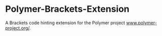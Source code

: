 # Polymer-Brackets-Extension
A Brackets code hinting extension for the Polymer project www.polymer-project.org/.
